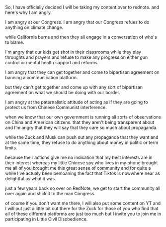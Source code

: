 <!-- 所以，我正式决定将把我的内容转移到红笔记（Rednote ）平台。这就是我生气的原因。 
“will be taking something over” 是 “will be + 动词 -ing” 这一将来进行时结构，其中 “take something over” 常见含义有：
转移；挪到：表示将某物从一个地方转移到另一个地方 
-->
So, I have officially decided I will be taking my content over to rednote. and here's why I am angry. 

<!-- 我对我们的国会感到愤怒。我气愤的是，我们的国会在气候变化问题上拒绝采取任何行动。 -->
I am angry at our Congress. I am angry that our Congress refues to do anything on climate change.

<!-- 而与此同时加利福尼亚州（多地）大火肆虐，然后他们所有人却在争论该归咎于谁。
engage 英式读音 [ɪnˈɡeɪdʒ]，美式读音 [ɪnˈɡeɪdʒ]。
“engage in” 参加；从事；参与（活动、讨论、行为等）
“conversation” 常见词性为名词，音标：英 [ˌkɒnvəˈseɪʃn]，美 [ˌkɑːnvərˈseɪʃn] ，以下是其主要用法和含义：
交谈；谈话：指人们之间进行的口头交流，通常是较为随意、非正式的对话
 -->
while California burns and then they all engage in a conversation of who's to blame.

<!-- 我很愤怒，我们的孩子在教室里被枪杀，而（议员们）却只是空谈想法和祈祷，在枪支管制以及心理健康支持与改革方面拒绝取得任何进展。
这里 “play thoughts and prayers” 意思是政客们只是口头上表达想法和祈祷，却没有实际行动来应对校园枪击等问题。

 -->
I'm angry that our kids get shot in their classrooms while they play throughts and prayers  and refuse to make any progress on either gun control or mental health support and reforms.

<!-- 我很气愤，他们居然能够聚在一起，达成两党共识去封禁一个通讯平台。
bipartisan 英式读音 [ˌbaɪpɑːtɪˈzæn]，美式读音 [ˌbaɪpɑːrtɪˈzæn]。
“bipartisan” 是一个形容词，意思是 “两党的；代表两党的；涉及两党的”。
 -->
I am angry that they can get together and come to bipartisan agreement on banning a communication platform.

<!-- 但他们却无法聚在一起，就我们该如何处理边境问题达成任何形式的两党共识。
come up with：常见的意思为 “提出；想出；拿出” ，表示经过思考、讨论等过程后产生出（想法、计划、答案等）
 -->
but they can't get together and come up with any sort of bipartisan agreement on what we should be doing with our border.

<!-- 我对这种家长式的态度感到愤怒，他们表现得好像要保护我们免受所谓中国共产党的干涉。
“paternalistic” 的音标是：英 [pəˌtɜːnəˈlɪstɪk]；美 [pəˌtɜːrnəˈlɪstɪk]。它的意思是 “家长式的；家长作风的；表现出家长权威的”
interference 英式读音 [ˌɪntəˈfɪərəns]，美式读音 [ˌɪntərˈfɪrəns]。
“interference” 是一个名词，主要有以下几种意思：干涉；干预；介入
 -->
I am angry at the paternalistic attitude of acting as if they are going to protect us from Chinese Communist interference.

<!-- 我们明明知道，我们自己的政府一直在对中国和美国公民进行各种各样不透明的监视活动。而他们居然宣称自己如此在意所谓 “宣传”，这让我很愤怒。
“observations” 是 “observation” 的复数形式，音标：英 [ˌɒbzəˈveɪʃənz]；美 [ˌɑːbzərˈveɪʃənz]。观察；观测：指仔细观察或监测某人、某物或某现象的行为或过程.
“citizens” 是 “citizen” 的复数形式，音标：英 [ˈsɪtɪzənz]，美 [ˈsɪtɪzənz]。它的常见释义为 “公民；市民” .
propaganda: 英式读音 [ˌprɒpəˈɡændə]，美式读音 [ˌprɑːpəˈɡændə]。
“propaganda” 是一个名词，意思是 “宣传；（政治组织的）宣传活动；传播；鼓吹”，不过这个词带有贬义色彩，常指为了影响公众的观点而传播有偏见的、误导性的信息。
 -->
when we know that our own government is running all sorts of observations on China and American citizens. that they aren't being transparent about and I'm angry that they will say that they care so much about propaganda.

<!-- 然而，扎克伯格和马斯克却能随意散布他们想要的任何宣传内容，与此同时，他们在政治献金或任期限制等问题上却拒绝采取任何行动。
“push out” 常见含义有：推出；发布：常指将产品、信息等向公众公开或推出市场。
term: 任期；期限
 -->
while the Zuck and Musk can push out any propaganda that they want and at the same time, they refuse to do anything about money in politic or term limits.

<!-- 因为他们的行为让我觉得，他们根本不关心我的切身利益。然而，我手机里那个所谓的 “中国间谍”（这里是调侃地指 TikTok，就像有些人错误地给它贴的标签那样），却把你们大家带到了我身边，带给我强烈的社群归属感。有好一阵子，我其实一直在哀叹 TikTok 远不如以前那么有趣了。

“indication” 的音标：英 [ˌɪndɪˈkeɪʃn]；美 [ˌɪndɪˈkeɪʃn]。迹象；征兆：指显示某事物存在、即将发生或可能为真的事物。
“great sense of community” 常见释义为 “强烈的社区归属感” 或 “浓厚的社群意识” 。
“for quite a while” 是一个常用短语，意为 “很长一段时间”“许久” ，用来描述持续较长的时间段。
“bemoaning” 是 “bemoan” 的现在分词形式，读音：英 [bɪˈməʊnɪŋ]；美 [bɪˈmoʊnɪŋ] 。
“bemoan” 是动词，意思为 “抱怨；哀叹；悲叹”，常用来表达对某事感到不满、遗憾或悲伤。
 “nowhere near”，它的意思是 “远非；远不及；一点儿也不；完全不；远不”，相当于 “not at all”，是 “not” 的一种强调说法，表示差得远、远不及或谈不上.
 “as delightful as” 是一个比较结构，意思是 “和…… 一样令人愉快” ，用于将两者在 “令人愉悦” 这一性质上进行比较。其中 “delightful” 意为 “令人愉快的；讨人喜欢的”。
 -->
because their actions give me no indication that my best interests are in their interest whereas my little Chinese spy who lives in my phone brought me all of you brought me this great sense of community 
and for quite a while I've actualy been bemoaning the fact that Tiktok is nowwhere near as delightful as what it was.

<!-- 就在几年前，所以在 RedNote（可能是某个平台或社区名称）上，我们得以重新建立一个社区，并且要给那些国会议员一点颜色看看。
“stick it to the man” 是一种较为口语化、非正式的表达，意思是 “反抗权威、挑战或惩罚有权势的人” 
 -->
just a few years back so over on RedNote, we get to start the community all over again and stick it to the man Congress.

<!-- 当然，要是你们不想我在那儿（RedNote 平台），我也会在 YouTube（YT）上发布一些内容。对于那些觉得各种平台让人应接不暇的朋友，我也会给扎克伯格（Zuck，指 Facebook 相关平台）那边放一点内容。但我还是邀请你们和我一起参与小小的 “公民不服从” 行动。
“disobedience” 的读音：英 [ˌdɪsəˈbiːdiəns]；美 [ˌdɪsəˈbiːdiəns] 。它是名词，意为 “不服从；违抗；不顺从”，常指对权威、规定、法律等的违反行为。
 -->
of course if you don't want me there, I will also put some content on YT and I will put just a little bit out there for the Zuck for those of you who find that all of these different platforms are just too much but I invite you to join me in participating in Little Civil Disobedience.

